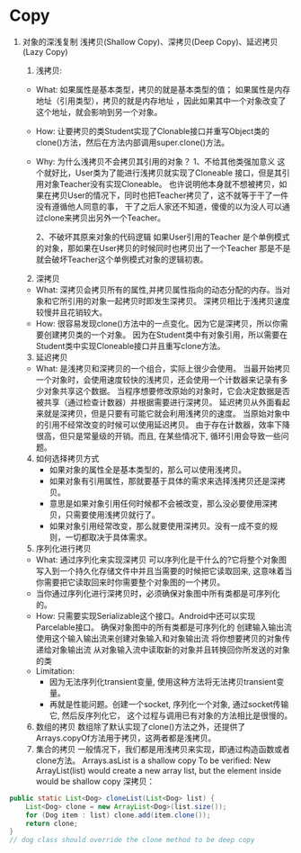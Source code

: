 # Copy
1. 对象的深浅复制
    浅拷贝(Shallow Copy)、深拷贝(Deep Copy)、延迟拷贝(Lazy Copy)
   1. 浅拷贝:
    * What: 如果属性是基本类型，拷贝的就是基本类型的值；
         如果属性是内存地址（引用类型），拷贝的就是内存地址 ，因此如果其中一个对象改变了这个地址，就会影响到另一个对象。
    * How: 让要拷贝的类Student实现了Clonable接口并重写Object类的clone()方法，然后在方法内部调用super.clone()方法。
    * Why:
        为什么浅拷贝不会拷贝其引用的对象？
        1、不给其他类强加意义
        这个就好比，User类为了能进行浅拷贝就实现了Cloneable 接口，但是其引用对象Teacher没有实现Cloneable。
        也许说明他本身就不想被拷贝，如果在拷贝User的情况下，同时也把Teacher拷贝了，这不就等于干了一件没有遵循他人同意的事，
        干了之后人家还不知道，傻傻的以为没人可以通过clone来拷贝出另外一个Teacher。
        
        2、不破坏其原来对象的代码逻辑
        如果User引用的Teacher 是个单例模式的对象，那如果在User拷贝的时候同时也拷贝出了一个Teacher 
        那是不是就会破坏Teacher这个单例模式对象的逻辑初衷。
   2. 深拷贝
    * What: 深拷贝会拷贝所有的属性,并拷贝属性指向的动态分配的内存。当对象和它所引用的对象一起拷贝时即发生深拷贝。
        深拷贝相比于浅拷贝速度较慢并且花销较大。
    * How: 很容易发现clone()方法中的一点变化。因为它是深拷贝，所以你需要创建拷贝类的一个对象。
        因为在Student类中有对象引用，所以需要在Student类中实现Cloneable接口并且重写clone方法。
   3. 延迟拷贝
    * What: 是浅拷贝和深拷贝的一个组合，实际上很少会使用。
        当最开始拷贝一个对象时，会使用速度较快的浅拷贝，还会使用一个计数器来记录有多少对象共享这个数据。
        当程序想要修改原始的对象时，它会决定数据是否被共享（通过检查计数器）并根据需要进行深拷贝。
        延迟拷贝从外面看起来就是深拷贝，但是只要有可能它就会利用浅拷贝的速度。
        当原始对象中的引用不经常改变的时候可以使用延迟拷贝。
        由于存在计数器，效率下降很高，但只是常量级的开销。而且, 在某些情况下, 循环引用会导致一些问题。
   4. 如何选择拷贝方式
      * 如果对象的属性全是基本类型的，那么可以使用浅拷贝。
      * 如果对象有引用属性，那就要基于具体的需求来选择浅拷贝还是深拷贝。
      * 意思是如果对象引用任何时候都不会被改变，那么没必要使用深拷贝，只需要使用浅拷贝就行了。
      * 如果对象引用经常改变，那么就要使用深拷贝。没有一成不变的规则，一切都取决于具体需求。
   5. 序列化进行拷贝
    * What: 通过序列化来实现深拷贝
         可以序列化是干什么的?它将整个对象图写入到一个持久化存储文件中并且当需要的时候把它读取回来, 
         这意味着当你需要把它读取回来时你需要整个对象图的一个拷贝。
    * 当你通过序列化进行深拷贝时，必须确保对象图中所有类都是可序列化的。 
    * How: 只需要实现Serializable这个接口。Android中还可以实现Parcelable接口。
        确保对象图中的所有类都是可序列化的
        创建输入输出流
        使用这个输入输出流来创建对象输入和对象输出流
        将你想要拷贝的对象传递给对象输出流
        从对象输入流中读取新的对象并且转换回你所发送的对象的类
    * Limitation:
        * 因为无法序列化transient变量, 使用这种方法将无法拷贝transient变量。
        * 再就是性能问题。创建一个socket, 序列化一个对象, 通过socket传输它, 然后反序列化它，
        这个过程与调用已有对象的方法相比是很慢的。
    
   6. 数组的拷贝
    数组除了默认实现了clone()方法之外，还提供了Arrays.copyOf方法用于拷贝，这两者都是浅拷贝。
   7. 集合的拷贝
    一般情况下，我们都是用浅拷贝来实现，即通过构造函数或者clone方法。
    Arrays.asList is a shallow copy
    To be verified: New ArrayList<T>(list) would create a new array list, but the element inside would be shallow copy
    深拷贝：
```java
public static List<Dog> cloneList(List<Dog> list) {
    List<Dog> clone = new ArrayList<Dog>(list.size());
    for (Dog item : list) clone.add(item.clone());
    return clone;
}
// dog class should override the clone method to be deep copy
```
    
    